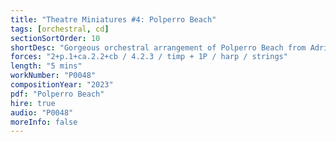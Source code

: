 ```yaml
---
title: "Theatre Miniatures #4: Polperro Beach"
tags: [orchestral, cd]
sectionSortOrder: 10
shortDesc: "Gorgeous orchestral arrangement of Polperro Beach from Adrian's score for The Curious Incident of the Dog in the Night-time"
forces: "2+p.1+ca.2.2+cb / 4.2.3 / timp + 1P / harp / strings"
length: "5 mins"
workNumber: "P0048"
compositionYear: "2023"
pdf: "Polperro Beach"
hire: true
audio: "P0048"
moreInfo: false
---
```

